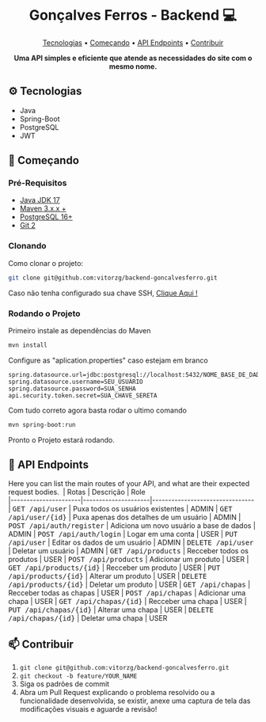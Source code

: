 <h1 align="center" style="font-weight: bold;">Gonçalves Ferros - Backend 💻</h1>

<p align="center">
 <a href="#tech">Tecnologias</a> • 
 <a href="#started">Começando</a> • 
 <a href="#routes">API Endpoints</a> •
 <a href="#contribute">Contribuir</a>
</p>

<p align="center">
    <b>Uma API simples e eficiente que atende as necessidades do site com o mesmo nome.</b>
</p>

<h2 id="technologies">⚙ Tecnologias</h2>

- Java
- Spring-Boot
- PostgreSQL
- JWT

<h2 id="started">🚀 Começando</h2>

<h3>Pré-Requisitos</h3>

- [Java JDK 17](https://www.oracle.com/br/java/technologies/downloads/)
- [Maven 3.x.x +](https://maven.apache.org/download.cgi)
- [PostgreSQL 16+](https://www.postgresql.org/download/)
- [Git 2](https://github.com)

<h3>Clonando</h3>

Como clonar o projeto:

```bash
git clone git@github.com:vitorzg/backend-goncalvesferro.git
```

Caso não tenha configurado sua chave SSH, [Clique Aqui !](https://dev.to/fernandakipper/introducao-ao-ssh-12j5)

<h3>Rodando o Projeto</h3>

Primeiro instale as dependências do Maven

```bash
mvn install
```

Configure as "aplication.properties" caso estejam em branco

```properties
spring.datasource.url=jdbc:postgresql://localhost:5432/NOME_BASE_DE_DADOS
spring.datasource.username=SEU_USUÁRIO
spring.datasource.password=SUA_SENHA
api.security.token.secret=SUA_CHAVE_SERETA
```

Com tudo correto agora basta rodar o ultimo comando

```bash
mvn spring-boot:run
```

Pronto o Projeto estará rodando.

<h2 id="routes">📍 API Endpoints</h2>

Here you can list the main routes of your API, and what are their expected request bodies.
​
| Rotas               | Descrição            | Role                         
|----------------------|---------------------|--------------------------------
| <kbd>GET /api/user</kbd>     | Puxa todos os usuários existentes | ADMIN
| <kbd>GET /api/user/{id}</kbd>     | Puxa apenas dos detalhes de um usuário | ADMIN
| <kbd>POST /api/auth/register</kbd>     | Adiciona um novo usuário a base de dados | ADMIN
| <kbd>POST /api/auth/login</kbd>     | Logar em uma conta | USER
| <kbd>PUT /api/user</kbd>     | Editar os dados de um usuário | ADMIN 
| <kbd>DELETE /api/user</kbd>     | Deletar um usuário | ADMIN 
| <kbd>GET /api/products</kbd>     | Recceber todos os produtos | USER 
| <kbd>POST /api/products</kbd>     | Adicionar um produto | USER 
| <kbd>GET /api/products/{id}</kbd>     | Recceber um produto | USER 
| <kbd>PUT /api/products/{id}</kbd>     | Alterar um produto | USER 
| <kbd>DELETE /api/products/{id}</kbd>     | Deletar um produto | USER 
| <kbd>GET /api/chapas</kbd>     | Recceber todas as chapas | USER 
| <kbd>POST /api/chapas</kbd>     | Adicionar uma chapa | USER 
| <kbd>GET /api/chapas/{id}</kbd>     | Recceber uma chapa | USER 
| <kbd>PUT /api/chapas/{id}</kbd>     | Alterar uma chapa | USER 
| <kbd>DELETE /api/chapas/{id}</kbd>     | Deletar uma chapa | USER 

<!-- <h3 id="get-auth-detail">GET /authenticate</h3>

**RESPONSE**
```json
{
  "name": "Fernanda Kipper",
  "age": 20,
  "email": "her-email@gmail.com"
}
```

<h3 id="post-auth-detail">POST /authenticate</h3>

**REQUEST**
```json
{
  "username": "fernandakipper",
  "password": "4444444"
}
```

**RESPONSE**
```json
{
  "token": "OwoMRHsaQwyAgVoc3OXmL1JhMVUYXGGBbCTK0GBgiYitwQwjf0gVoBmkbuyy0pSi"
}
``` -->

<h2 id="contribute">📫 Contribuir</h2>



1. `git clone git@github.com:vitorzg/backend-goncalvesferro.git`
2. `git checkout -b feature/YOUR_NAME`
3. Siga os padrões de commit
4. Abra um Pull Request explicando o problema resolvido ou a funcionalidade desenvolvida, se existir, anexe uma captura de tela das modificações visuais e aguarde a revisão!
